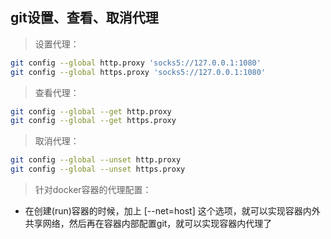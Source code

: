 ## git设置、查看、取消代理  
>设置代理： 
```bash
git config --global http.proxy 'socks5://127.0.0.1:1080' 
git config --global https.proxy 'socks5://127.0.0.1:1080'
``` 

>查看代理：
```bash
git config --global --get http.proxy
git config --global --get https.proxy
``` 

>取消代理：
```bash
git config --global --unset http.proxy
git config --global --unset https.proxy
```

>针对docker容器的代理配置：

- 在创建(run)容器的时候，加上 [--net=host] 这个选项，就可以实现容器内外共享网络，然后再在容器内部配置git，就可以实现容器内代理了
